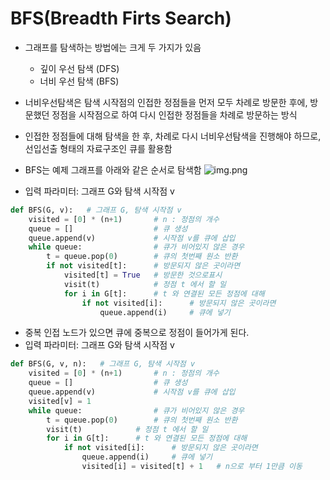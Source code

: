 # BFS(Breadth Firts Search)

- 그래프를 탐색하는 방법에는 크게 두 가지가 있음
  - 깊이 우선 탐색 (DFS)
  - 너비 우선 탐색 (BFS)
    
- 너비우선탐색은 탐색 시작점의 인접한 정점들을 먼저 모두 차례로 방문한 후에, 방문했던 정점을 시작점으로 하여 다시 인접한 정점들을 차례로 방문하는 방식

- 인접한 정점들에 대해 탐색을 한 후, 차례로 다시 너비우선탐색을 진행해야 하므로, 선입선출 형태의 자료구조인 큐를 활용함

- BFS는 예제 그래프를 아래와 같은 순서로 탐색함
  ![img.png](img.png)
- 입력 파라미터: 그래프 G와 탐색 시작점 v
```python
def BFS(G, v):   # 그래프 G, 탐색 시작점 v
    visited = [0] * (n+1)       # n : 정점의 개수
    queue = []                  # 큐 생성
    queue.append(v)             # 시작점 v를 큐에 삽입
    while queue:                # 큐가 비어있지 않은 경우
        t = queue.pop(0)        # 큐의 첫번째 원소 반환
        if not visited[t]:      # 방문되지 않은 곳이라면
            visited[t] = True   # 방문한 것으로표시
            visit(t)            # 정점 t 에서 할 일
            for i in G[t]:      # t 와 연결된 모든 정점에 대해
                if not visited[i]:      # 방문되지 않은 곳이라면
                    queue.append(i)     # 큐에 넣기
```

- 중복 인접 노드가 있으면 큐에 중복으로 정점이 들어가게 된다. 
- 입력 파라미터: 그래프 G와 탐색 시작점 v
```python
def BFS(G, v, n):   # 그래프 G, 탐색 시작점 v
    visited = [0] * (n+1)       # n : 정점의 개수
    queue = []                  # 큐 생성
    queue.append(v)             # 시작점 v를 큐에 삽입
    visited[v] = 1
    while queue:                # 큐가 비어있지 않은 경우
        t = queue.pop(0)        # 큐의 첫번째 원소 반환
        visit(t)            # 정점 t 에서 할 일
        for i in G[t]:      # t 와 연결된 모든 정점에 대해
            if not visited[i]:      # 방문되지 않은 곳이라면
                queue.append(i)     # 큐에 넣기
                visited[i] = visited[t] + 1   # n으로 부터 1만큼 이동
```
